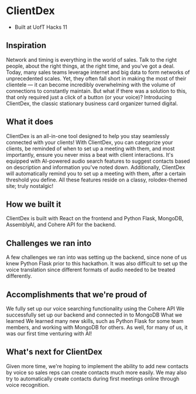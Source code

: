 # ClientDex
- Built at UofT Hacks 11

## Inspiration
Network and timing is everything in the world of sales. Talk to the right people, about the right things, at the right time, and you've got a deal. Today, many sales teams leverage internet and big data to form networks of unprecedented scales. Yet, they often fall short in making the most of their clientele — it can become incredibly overwhelming with the volume of connections to constantly maintain. But what if there was a solution to this, that only required just a click of a button (or your voice)? Introducing ClientDex, the classic stationary business card organizer turned digital.

## What it does
ClientDex is an all-in-one tool designed to help you stay seamlessly connected with your clients! With ClientDex, you can categorize your clients, be reminded of when to set up a meeting with them, and most importantly, ensure you never miss a beat with client interactions. It's equipped with AI-powered audio search features to suggest contacts based on description and information you've noted down. Additionally, ClientDex will automatically remind you to set up a meeting with them, after a certain threshold you define. All these features reside on a classy, rolodex-themed site; truly nostalgic!

## How we built it
ClientDex is built with React on the frontend and Python Flask, MongoDB, AssemblyAI, and Cohere API for the backend.

## Challenges we ran into
A few challenges we ran into was setting up the backend, since none of us knew Python Flask prior to this hackathon. It was also difficult to set up the voice translation since different formats of audio needed to be treated differently.

## Accomplishments that we're proud of
We fully set up our voice searching functionality using the Cohere API
We successfully set up our backend and connected in to MongoDB
What we learned
We learned many new skills, such as Python Flask for some team members, and working with MongoDB for others. As well, for many of us, it was our first time venturing with AI!

## What's next for ClientDex
Given more time, we're hoping to implement the ability to add new contacts by voice so sales reps can create contacts much more easily. We may also try to automatically create contacts during first meetings online through voice recognition.
